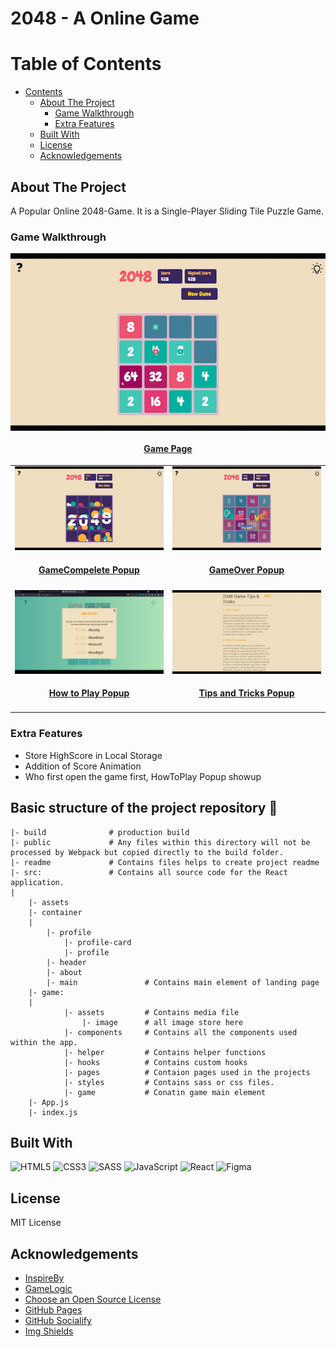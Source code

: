 # 2048 - A Online Game

<!-- TABLE OF CONTENTS -->

# Table of Contents

- [Contents](#table-of-contents)
    - [About The Project](#about-the-project)
        - [Game Walkthrough](#game-walkthrough)
        - [Extra Features](#extra-features)
    - [Built With](#built-with)
    - [License](#license)
    - [Acknowledgements](#acknowledgements)

<!-- ABOUT THE PROJECT -->

## About The Project

A Popular Online 2048-Game. It is a Single-Player Sliding Tile Puzzle Game.

### Game Walkthrough

<table border="0" align="center">
  <tr>
      <p align="center" >
          <a href="https://runtime-terror-team.github.io/2048-Game" target="_blank">
              <img align="center" src="./readme/gameplay.gif" alt="Basic composition: square and circle" />
              <h4 align="center">Game Page</h4>
          </a>
      </p>
  </tr>
  <tr>
    <td>
      <a href="https://runtime-terror-team.github.io/2048-Game" target="_blank">
        <img src="./readme/game_complete.gif" alt="GameCompelete Popup" />
        <h4 align="center">GameCompelete Popup</h4>
      </a>
    </td>
    <td>
    <a href="https://runtime-terror-team.github.io/2048-Game" target="_blank">
        <img src="readme/game_over.gif" alt="GameOver Popup" />
        <h4 align="center">GameOver Popup</h4>
      </a>
    </td>
  </tr>
  <tr>
    <td width="50%">
      <a href="https://runtime-terror-team.github.io/2048-Game" target="_blank">
        <img src="./readme/howtoplay.png" alt="How to Play Popup" />
        <h4 align="center">How to Play Popup</h4>
      </a>
    </td>
    <td>
        <a href="https://runtime-terror-team.github.io/2048-Game" target="_blank">
          <img src="readme/tips_tricks.gif" alt="Tips and Tricks Popup" />
          <h4 align="center">Tips and Tricks Popup</h4>
      </a>
    </td>
  </tr>
</table>

### Extra Features
* Store HighScore in Local Storage
* Addition of Score Animation
* Who first open the game first, HowToPlay Popup showup

## Basic structure of the project repository 📂

```terminal
|- build              # production build
|- public             # Any files within this directory will not be processed by Webpack but copied directly to the build folder.
|- readme             # Contains files helps to create project readme
|- src:               # Contains all source code for the React application.
|
    |- assets
    |- container
    |
        |- profile
            |- profile-card
            |- profile
        |- header
        |- about
        |- main               # Contains main element of landing page
    |- game:
    |
            |- assets         # Contains media file
                |- image      # all image store here 
            |- components     # Contains all the components used within the app.
            |- helper         # Contains helper functions
            |- hooks          # Contains custom hooks
            |- pages          # Contaion pages used in the projects
            |- styles         # Contains sass or css files.
            |- game           # Conatin game main element
    |- App.js
    |- index.js
```

## Built With
![HTML5](https://img.shields.io/badge/html5-%23E34F26.svg?style=for-the-badge&logo=html5&logoColor=white)
![CSS3](https://img.shields.io/badge/css3-%231572B6.svg?style=for-the-badge&logo=css3&logoColor=white)
![SASS](https://img.shields.io/badge/SASS-hotpink.svg?style=for-the-badge&logo=SASS&logoColor=white)
![JavaScript](https://img.shields.io/badge/javascript-%23323330.svg?style=for-the-badge&logo=javascript&logoColor=%23F7DF1E)
![React](https://img.shields.io/badge/react-%2320232a.svg?style=for-the-badge&logo=react&logoColor=%2361DAFB)
![Figma](https://img.shields.io/badge/figma-%23F24E1E.svg?style=for-the-badge&logo=figma&logoColor=white)

<!-- LICENSE -->

## License

MIT License

## Acknowledgements

- [InspireBy](https://play2048.co/)
- [GameLogic](https://www.youtube.com/watch?v=ca0BEH2bBLs)
- [Choose an Open Source License](https://choosealicense.com)
- [GitHub Pages](https://pages.github.com)
- [GitHub Socialify](https://socialify.git.ci/)
- [Img Shields](https://shields.io)
